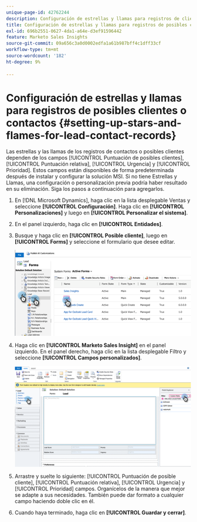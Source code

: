 ```yaml
---
unique-page-id: 42762244
description: Configuración de estrellas y llamas para registros de clientes potenciales/contactos - Documentos de Marketo - Documentación del producto
title: Configuración de estrellas y llamas para registros de posibles clientes o contactos
exl-id: 696b2551-0627-4da1-a64e-d3ef91596442
feature: Marketo Sales Insights
source-git-commit: 09a656c3a0d0002edfa1a61b987bff4c1dff33cf
workflow-type: tm+mt
source-wordcount: '182'
ht-degree: 9%

---
```


# Configuración de estrellas y llamas para registros de posibles clientes o contactos {#setting-up-stars-and-flames-for-lead-contact-records}

Las estrellas y las llamas de los registros de contactos o posibles clientes dependen de los campos [!UICONTROL Puntuación de posibles clientes], [!UICONTROL Puntuación relativa], [!UICONTROL Urgencia] y [!UICONTROL Prioridad]. Estos campos están disponibles de forma predeterminada después de instalar y configurar la solución MSI. Si no tiene Estrellas y Llamas, una configuración o personalización previa podría haber resultado en su eliminación. Siga los pasos a continuación para agregarlos.

1. En [!DNL Microsoft Dynamics], haga clic en la lista desplegable Ventas y seleccione **[!UICONTROL Configuración]**. Haga clic en **[!UICONTROL Personalizaciones]** y luego en **[!UICONTROL Personalizar el sistema]**.

1. En el panel izquierdo, haga clic en **[!UICONTROL Entidades]**.

1. Busque y haga clic en **[!UICONTROL Posible cliente]**, luego en **[!UICONTROL Forms]** y seleccione el formulario que desee editar.

   ![](assets/setting-up-stars-and-flames-for-lead-contact-records-1.png)

1. Haga clic en **[!UICONTROL Marketo Sales Insight]** en el panel izquierdo. En el panel derecho, haga clic en la lista desplegable Filtro y seleccione **[!UICONTROL Campos personalizados]**.

   ![](assets/setting-up-stars-and-flames-for-lead-contact-records-2.png)

1. Arrastre y suelte lo siguiente: [!UICONTROL Puntuación de posible cliente], [!UICONTROL Puntuación relativa], [!UICONTROL Urgencia] y [!UICONTROL Prioridad] campos. Organícelos de la manera que mejor se adapte a sus necesidades. También puede dar formato a cualquier campo haciendo doble clic en él.

1. Cuando haya terminado, haga clic en **[!UICONTROL Guardar y cerrar]**.
